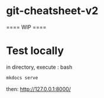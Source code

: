 # git-cheatsheet-v2

==== WIP ====


# Test locally

in directory, execute :
bash
``` bash 
mkdocs serve
```
then: http://127.0.0.1:8000/
